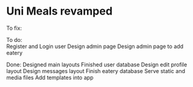 # Uni Meals revamped

To fix:

To do:	
	Register and Login user
	Design admin page
	Design admin page to add eatery

Done:
	Designed main layouts
	Finished user database
	Design edit profile layout
	Design messages layout
	Finish eatery database
	Serve static and media files
	Add templates into app	